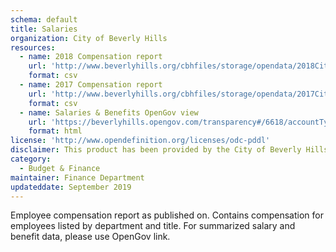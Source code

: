```yaml
---
schema: default
title: Salaries
organization: City of Beverly Hills
resources:
  - name: 2018 Compensation report
    url: 'http://www.beverlyhills.org/cbhfiles/storage/opendata/2018CityofBeverlyHillsCompensationReport.csv'
    format: csv
  - name: 2017 Compensation report
    url: 'http://www.beverlyhills.org/cbhfiles/storage/opendata/2017CityofBeverlyHillsCompensationReport.csv'
    format: csv
  - name: Salaries & Benefits OpenGov view
    url: 'https://beverlyhills.opengov.com/transparency#/6618/accountType=expenses&embed=n&breakdown=types&currentYearAmount=cumulative&currentYearPeriod=years&graph=bar&legendSort=desc&proration=true&saved_view=10946&selection=16F47B8BAB90C3C5EFA3FA1E3B4FFEDC&projections=null&projectionType=null&highlighting=null&highlightingVariance=null&year=NaN&selectedDataSetIndex=null&fiscal_start=earliest&fiscal_end=latest'
    format: html  
license: 'http://www.opendefinition.org/licenses/odc-pddl'
disclaimer: This product has been provided by the City of Beverly Hills on as as-is basis for informational purposes. No warranty is made by the City of Beverly Hills regarding specific accuracy, completeness, or fitness for any particular purpose or use of any data made available on the City’s Open Data Portal. The City reserves the right to discontinue availability of content on the Open Data Portal at any time and for any reason.
category:
  - Budget & Finance
maintainer: Finance Department
updateddate: September 2019
---
```

Employee compensation report as published on. Contains compensation for employees listed by department and title. For summarized salary and benefit data, please use OpenGov link.
